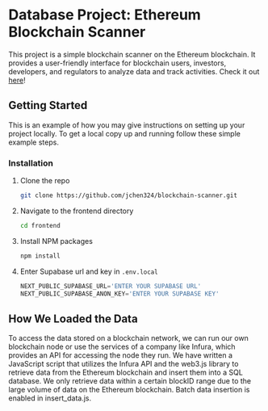 # Database Project: Ethereum Blockchain Scanner

This project is a simple blockchain scanner on the Ethereum blockchain. It provides a user-friendly interface for blockchain users, investors, developers, and regulators to analyze data and track activities. Check it out [here](https://blockchain-scanner.netlify.app)!

## Getting Started
This is an example of how you may give instructions on setting up your project locally. To get a local copy up and running follow these simple example steps.
### Installation
1. Clone the repo
   ```sh
   git clone https://github.com/jchen324/blockchain-scanner.git
   ```
2. Navigate to the frontend directory
   ```sh
   cd frontend
   ```
3. Install NPM packages
   ```sh
   npm install
   ```
4. Enter Supabase url and key in `.env.local`
   ```js
   NEXT_PUBLIC_SUPABASE_URL='ENTER YOUR SUPABASE URL'
   NEXT_PUBLIC_SUPABASE_ANON_KEY='ENTER YOUR SUPABASE KEY'
   ```

## How We Loaded the Data
To access the data stored on a blockchain network, we can run our own blockchain node or use the services of a company like Infura, which provides an API for accessing the node they run. We have written a JavaScript script that utilizes the Infura API and the web3.js library to retrieve data from the Ethereum blockchain and insert them into a SQL database. We only retrieve data within a certain blockID range due to the large volume of data on the Ethereum blockchain. Batch data insertion is enabled in insert_data.js.
